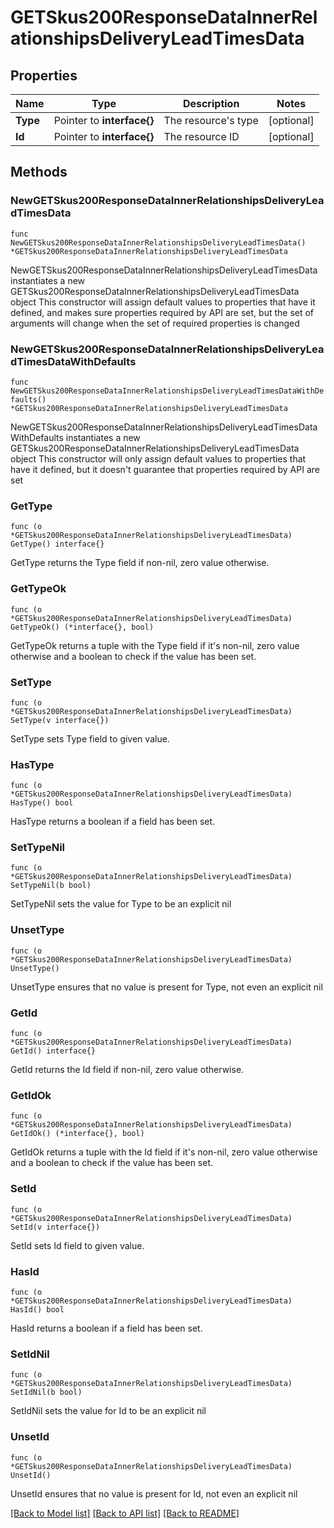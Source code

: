# GETSkus200ResponseDataInnerRelationshipsDeliveryLeadTimesData

## Properties

Name | Type | Description | Notes
------------ | ------------- | ------------- | -------------
**Type** | Pointer to **interface{}** | The resource&#39;s type | [optional] 
**Id** | Pointer to **interface{}** | The resource ID | [optional] 

## Methods

### NewGETSkus200ResponseDataInnerRelationshipsDeliveryLeadTimesData

`func NewGETSkus200ResponseDataInnerRelationshipsDeliveryLeadTimesData() *GETSkus200ResponseDataInnerRelationshipsDeliveryLeadTimesData`

NewGETSkus200ResponseDataInnerRelationshipsDeliveryLeadTimesData instantiates a new GETSkus200ResponseDataInnerRelationshipsDeliveryLeadTimesData object
This constructor will assign default values to properties that have it defined,
and makes sure properties required by API are set, but the set of arguments
will change when the set of required properties is changed

### NewGETSkus200ResponseDataInnerRelationshipsDeliveryLeadTimesDataWithDefaults

`func NewGETSkus200ResponseDataInnerRelationshipsDeliveryLeadTimesDataWithDefaults() *GETSkus200ResponseDataInnerRelationshipsDeliveryLeadTimesData`

NewGETSkus200ResponseDataInnerRelationshipsDeliveryLeadTimesDataWithDefaults instantiates a new GETSkus200ResponseDataInnerRelationshipsDeliveryLeadTimesData object
This constructor will only assign default values to properties that have it defined,
but it doesn't guarantee that properties required by API are set

### GetType

`func (o *GETSkus200ResponseDataInnerRelationshipsDeliveryLeadTimesData) GetType() interface{}`

GetType returns the Type field if non-nil, zero value otherwise.

### GetTypeOk

`func (o *GETSkus200ResponseDataInnerRelationshipsDeliveryLeadTimesData) GetTypeOk() (*interface{}, bool)`

GetTypeOk returns a tuple with the Type field if it's non-nil, zero value otherwise
and a boolean to check if the value has been set.

### SetType

`func (o *GETSkus200ResponseDataInnerRelationshipsDeliveryLeadTimesData) SetType(v interface{})`

SetType sets Type field to given value.

### HasType

`func (o *GETSkus200ResponseDataInnerRelationshipsDeliveryLeadTimesData) HasType() bool`

HasType returns a boolean if a field has been set.

### SetTypeNil

`func (o *GETSkus200ResponseDataInnerRelationshipsDeliveryLeadTimesData) SetTypeNil(b bool)`

 SetTypeNil sets the value for Type to be an explicit nil

### UnsetType
`func (o *GETSkus200ResponseDataInnerRelationshipsDeliveryLeadTimesData) UnsetType()`

UnsetType ensures that no value is present for Type, not even an explicit nil
### GetId

`func (o *GETSkus200ResponseDataInnerRelationshipsDeliveryLeadTimesData) GetId() interface{}`

GetId returns the Id field if non-nil, zero value otherwise.

### GetIdOk

`func (o *GETSkus200ResponseDataInnerRelationshipsDeliveryLeadTimesData) GetIdOk() (*interface{}, bool)`

GetIdOk returns a tuple with the Id field if it's non-nil, zero value otherwise
and a boolean to check if the value has been set.

### SetId

`func (o *GETSkus200ResponseDataInnerRelationshipsDeliveryLeadTimesData) SetId(v interface{})`

SetId sets Id field to given value.

### HasId

`func (o *GETSkus200ResponseDataInnerRelationshipsDeliveryLeadTimesData) HasId() bool`

HasId returns a boolean if a field has been set.

### SetIdNil

`func (o *GETSkus200ResponseDataInnerRelationshipsDeliveryLeadTimesData) SetIdNil(b bool)`

 SetIdNil sets the value for Id to be an explicit nil

### UnsetId
`func (o *GETSkus200ResponseDataInnerRelationshipsDeliveryLeadTimesData) UnsetId()`

UnsetId ensures that no value is present for Id, not even an explicit nil

[[Back to Model list]](../README.md#documentation-for-models) [[Back to API list]](../README.md#documentation-for-api-endpoints) [[Back to README]](../README.md)


